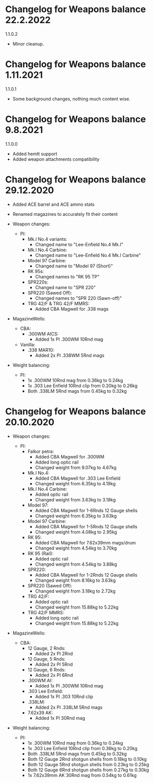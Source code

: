 # Changelog for Weapons balance 22.2.2022

1.1.0.2
- Minor cleanup.

# Changelog for Weapons balance 1.11.2021

1.1.0.1
- Some background changes, nothing much content wise.

# Changelog for Weapons balance 9.8.2021

1.1.0.0
- Added hemtt support
- Added weapon attachments compatibility

# Changelog for Weapons balance 29.12.2020

- Added ACE barrel and ACE ammo stats
- Renamed magazines to accurately fit their content

- Weapon changes:
    - PI:
        - Mk.I No.4 variants:
            - Changed name to "Lee-Enfield No.4 Mk.I"
        - Mk.I No.4 Carbine:
            - Changed name to "Lee-Enfield No.4 Mk.I Carbine"
        - Model 97 Carbine:
            - Changed name to "Model 97 (Short)"
        - RK 95s:
            - Changed names to "RK 95 TP"
        - SPR220s:
            - Changed name to "SPR 220"
        - SPR220 (Sawed Off):
            - Changed names to "SPR 220 (Sawn-off)"
        - TRG 42/F & TRG 42/F MMRS:
            - Added CBA Magwell for .338 mags

- MagazineWells:
    - CBA:
        - .300WM AICS:
            - Added 1x PI .300WM 10Rnd mag
    - Vanilla:
        - .338 MAR10:
            - Added 2x PI .338WM 5Rnd mags

- Weight balancing:
    - PI:
        - 1x .300WM 10Rnd mag from 0.36kg to 0.24kg
        - 1x .303 Lee Enfield 10Rnd clip from 0.20kg to 0.26kg
        - Both .338LM 5Rnd mags from 0.45kg to 0.32kg

# Changelog for Weapons balance 20.10.2020

- Weapon changes:
    - PI:
        - Falkor petra:
            - Added CBA Magwell for .300WM
            - Added long optic rail
            - Changed weight from 9.07kg to 4.67kg
        - Mk.I No.4:
            - Added CBA Magwell for .303 Lee Enfield
            - Changed weight from 6.35kg to 4.19kg
        - Mk.I No.4 Carbine:
            - Added optic rail
            - Changed weight from 3.63kg to 3.18kg
        - Model 97:
            - Added CBA Magwell for 1-6Rnds 12 Gauge shells
            - Changed weight from 6.35kg to 3.63kg
        - Model 97 Carbine:
            - Added CBA Magwell for 1-5Rnds 12 Gauge shells
            - Changed weight from 4.08kg to 2.95kg
        - RK 95:
            - Added CBA Magwell for 7.62x39mm mags/drum
            - Changed weight from 4.54kg to 3.70kg
        - RK 95 (Rail):
            - Added optic rail
            - Changed weight from 4.54kg to 3.88kg
        - SPR220:
            - Added CBA Magwell for 1-2Rnds 12 Gauge shells
            - Changed weight from 8.16kg to 3.63kg
        - SPR220 (Sawed Off):
            - Changed weight from 3.18kg to 2.72kg
        - TRG 42/F:
            - Added optic rail
            - Changed weight from 15.88kg to 5.22kg
        - TRG 42/F MMRS:
            - Added long optic rail
            - Changed weight from 15.88kg to 5.22kg

- MagazineWells:
    - CBA:
        - 12 Gauge, 2 Rnds:
            - Added 2x PI 2Rnd
        - 12 Gauge, 5 Rnds:
            - Added 2x PI 5Rnd
        - 12 Gauge, 6 Rnds:
            - Added 2x PI 6Rnd
        - .300WM AI:
            - Added 1x PI .300WM 10Rnd mag
        - .303 Lee Enfield:
            - Added 1x PI .303 10Rnd clip
        - .338LM:
            - Added 2x PI .338LM 5Rnd mags
        - 7.62x39 AK:
            - Added 1x PI 30Rnd mag

- Weight balancing:
    - PI:
        - 1x .300WM 10Rnd mag from 0.36kg to 0.24kg
        - 1x .303 Lee Enfield 10Rnd clip from 0.36kg to 0.20kg
        - Both .338LM 5Rnd mags from 0.45kg to 0.32kg
        - Both 12 Gauge 2Rnd shotgun shells from 0.18kg to 0.10kg
        - Both 12 Gauge 5Rnd shotgun shells from 0.23kg to 0.25kg
        - Both 12 Gauge 6Rnd shotgun shells from 0.27kg to 0.30kg
        - 1x 7.62x39mm AK 30Rnd mag from 0.54kg to 0.61kg
